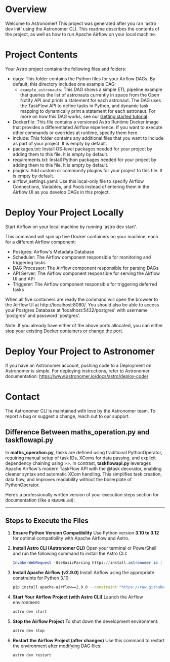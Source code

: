 Overview
========

Welcome to Astronomer! This project was generated after you ran 'astro dev init' using the Astronomer CLI. This readme describes the contents of the project, as well as how to run Apache Airflow on your local machine.

Project Contents
================

Your Astro project contains the following files and folders:

- dags: This folder contains the Python files for your Airflow DAGs. By default, this directory includes one example DAG:
    - `example_astronauts`: This DAG shows a simple ETL pipeline example that queries the list of astronauts currently in space from the Open Notify API and prints a statement for each astronaut. The DAG uses the TaskFlow API to define tasks in Python, and dynamic task mapping to dynamically print a statement for each astronaut. For more on how this DAG works, see our [Getting started tutorial](https://www.astronomer.io/docs/learn/get-started-with-airflow).
- Dockerfile: This file contains a versioned Astro Runtime Docker image that provides a differentiated Airflow experience. If you want to execute other commands or overrides at runtime, specify them here.
- include: This folder contains any additional files that you want to include as part of your project. It is empty by default.
- packages.txt: Install OS-level packages needed for your project by adding them to this file. It is empty by default.
- requirements.txt: Install Python packages needed for your project by adding them to this file. It is empty by default.
- plugins: Add custom or community plugins for your project to this file. It is empty by default.
- airflow_settings.yaml: Use this local-only file to specify Airflow Connections, Variables, and Pools instead of entering them in the Airflow UI as you develop DAGs in this project.

Deploy Your Project Locally
===========================

Start Airflow on your local machine by running 'astro dev start'.

This command will spin up five Docker containers on your machine, each for a different Airflow component:

- Postgres: Airflow's Metadata Database
- Scheduler: The Airflow component responsible for monitoring and triggering tasks
- DAG Processor: The Airflow component responsible for parsing DAGs
- API Server: The Airflow component responsible for serving the Airflow UI and API
- Triggerer: The Airflow component responsible for triggering deferred tasks

When all five containers are ready the command will open the browser to the Airflow UI at http://localhost:8080/. You should also be able to access your Postgres Database at 'localhost:5432/postgres' with username 'postgres' and password 'postgres'.

Note: If you already have either of the above ports allocated, you can either [stop your existing Docker containers or change the port](https://www.astronomer.io/docs/astro/cli/troubleshoot-locally#ports-are-not-available-for-my-local-airflow-webserver).

Deploy Your Project to Astronomer
=================================

If you have an Astronomer account, pushing code to a Deployment on Astronomer is simple. For deploying instructions, refer to Astronomer documentation: https://www.astronomer.io/docs/astro/deploy-code/

Contact
=======

The Astronomer CLI is maintained with love by the Astronomer team. To report a bug or suggest a change, reach out to our support.


## Difference Between maths_operation.py and taskflowapi.py
In **maths_operation.py**, tasks are defined using traditional PythonOperator, requiring manual setup of task IDs, XComs for data passing, and explicit dependency chaining using >>. In contrast, **taskflowapi.py** leverages Apache Airflow's modern TaskFlow API with the @task decorator, enabling cleaner syntax and automatic XCom handling. This simplifies task creation, data flow, and improves readability without the boilerplate of PythonOperator.

Here’s a professionally written version of your execution steps section for documentation (like a `README.md`):

---

##  Steps to Execute the Files

1. **Ensure Python Version Compatibility**
   Use Python version **3.10 to 3.12** for optimal compatibility with Apache Airflow and Astro.

2. **Install Astro CLI (Astronomer CLI)**
   Open your terminal or PowerShell and run the following command to install the Astro CLI:

   ```powershell
   Invoke-WebRequest -UseBasicParsing https://install.astronomer.io | Invoke-Expression
   ```

3. **Install Apache Airflow (v2.9.0)**
   Install Airflow using the appropriate constraints for Python 3.10:

   ```bash
   pip install apache-airflow==2.9.0 --constraint "https://raw.githubusercontent.com/apache/airflow/constraints-2.9.0/constraints-3.10.txt"
   ```

4. **Start Your Airflow Project (with Astro CLI)**
   Launch the Airflow environment:

   ```bash
   astro dev start
   ```

5. **Stop the Airflow Project**
   To shut down the development environment:

   ```bash
   astro dev stop
   ```

6. **Restart the Airflow Project (after changes)**
   Use this command to restart the environment after modifying DAG files:

   ```bash
   astro dev restart
   ```
